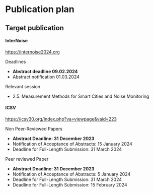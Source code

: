 
# Publication plan

## Target publication

#### InterNoise

https://internoise2024.org

Deadlines

- **Abstract deadline 09.02.2024**
- Abstract notification 01.03.2024

Relevant session

- 2.5. Measurement Methods for Smart Cities and Noise Monitoring

#### ICSV

https://icsv30.org/index.php?va=viewpage&vaid=223

Non Peer-Reviewed Papers

- **Abstract Deadline: 31 December 2023**
- Notification of Acceptance of Abstracts: 15 January 2024
- Deadline for Full-Length Submission: 31 March 2024

Peer reviewed Paper

- **Abstract Deadline: 31 December 2023**
- Notification of Acceptance of Abstracts: 5 January 2024
- Deadline for Full-Length Submission: 31 March 2024
- Deadline for Full-Length Submission: 15 February 2024

